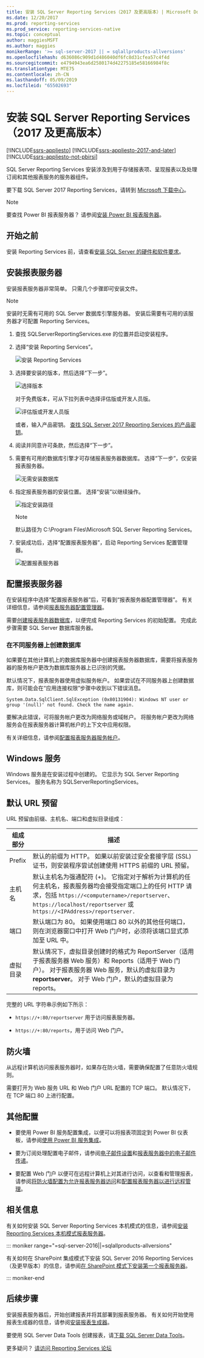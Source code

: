 ```yaml
---
title: 安装 SQL Server Reporting Services（2017 及更高版本）| Microsoft Docs
ms.date: 12/20/2017
ms.prod: reporting-services
ms.prod_service: reporting-services-native
ms.topic: conceptual
author: maggiesMSFT
ms.author: maggies
monikerRange: '>= sql-server-2017 || = sqlallproducts-allversions'
ms.openlocfilehash: d636086c909d1d486040df6fc8d31cfea57c4f4d
ms.sourcegitcommit: e4794943ea6d2580174d42275185e58166984f8c
ms.translationtype: MTE75
ms.contentlocale: zh-CN
ms.lasthandoff: 05/09/2019
ms.locfileid: "65502693"
---
```

# <a name="install-sql-server-reporting-services-2017-and-later"></a>安装 SQL Server Reporting Services（2017 及更高版本）

[!INCLUDE[ssrs-appliesto](../../includes/ssrs-appliesto.md)] [!INCLUDE[ssrs-appliesto-2017-and-later](../../includes/ssrs-appliesto-2017-and-later.md)] [!INCLUDE[ssrs-appliesto-not-pbirsi](../../includes/ssrs-appliesto-not-pbirs.md)]

SQL Server Reporting Services 安装涉及到用于存储报表项、呈现报表以及处理订阅和其他报表服务的服务器组件。 

要下载 SQL Server 2017 Reporting Services，请转到 [Microsoft 下载中心](https://www.microsoft.com/download/details.aspx?id=55252)。

> [!NOTE]
> 要查找 Power BI 报表服务器？ 请参阅[安装 Power BI 报表服务器](https://powerbi.microsoft.com/documentation/reportserver-install-report-server/)。

## <a name="before-you-begin"></a>开始之前

安装 Reporting Services 前，请查看[安装 SQL Server 的硬件和软件要求](../../sql-server/install/hardware-and-software-requirements-for-installing-sql-server.md)。

## <a name="install-your-report-server"></a>安装报表服务器

安装报表服务器非常简单。 只需几个步骤即可安装文件。

> [!NOTE]
> 安装时无需有可用的 SQL Server 数据库引擎服务器。 安装后需要有可用的该服务器才可配置 Reporting Services。

1. 查找 SQLServerReportingServices.exe 的位置并启动安装程序。

2. 选择“安装 Reporting Services”。

    ![安装 Reporting Services](media/install-reporting-services/report-server-install.png)

3. 选择要安装的版本，然后选择“下一步”。

    ![选择版本](media/install-reporting-services/report-server-install-edition.png)

    对于免费版本，可从下拉列表中选择评估版或开发人员版。

    ![评估版或开发人员版](media/install-reporting-services/report-server-install-edition-select.png)

    或者，输入产品密钥。 [查找 SQL Server 2017 Reporting Services 的产品密钥](find-reporting-services-product-key-ssrs.md)。

4. 阅读并同意许可条款，然后选择“下一步”。

5. 需要有可用的数据库引擎才可存储报表服务器数据库。 选择“下一步”，仅安装报表服务器。

    ![无需安装数据库](media/install-reporting-services/report-server-install-db-engine.png)

6. 指定报表服务器的安装位置。 选择“安装”以继续操作。

    ![指定安装路径](media/install-reporting-services/report-server-install-file-path.png)

    > [!NOTE]
    > 默认路径为 C:\Program Files\Microsoft SQL Server Reporting Services。

7. 安装成功后，选择“配置报表服务器”，启动 Reporting Services 配置管理器。

    ![配置报表服务器](media/install-reporting-services/report-server-install-configure.png)

## <a name="configuration-your-report-server"></a>配置报表服务器

在安装程序中选择“配置报表服务器”后，可看到“报表服务器配置管理器”。 有关详细信息，请参阅[报表服务器配置管理器](reporting-services-configuration-manager-native-mode.md)。

需要[创建报表服务器数据库](ssrs-report-server-create-a-report-server-database.md)，以便完成 Reporting Services 的初始配置。 完成此步骤需要 SQL Server 数据库服务器。

### <a name="creating-a-database-on-a-different-server"></a>在不同服务器上创建数据库

如果要在其他计算机上的数据库服务器中创建报表服务器数据库，需要将报表服务器的服务帐户更改为数据库服务器上已识别的凭据。

默认情况下，报表服务器使用虚拟服务帐户。 如果尝试在不同服务器上创建数据库，则可能会在“应用连接权限”步骤中收到以下错误消息。

`System.Data.SqlClient.SqlException (0x80131904): Windows NT user or group '(null)' not found. Check the name again.`

要解决此错误，可将服务帐户更改为网络服务或域帐户。 将服务帐户更改为网络服务会在报表服务器计算机帐户的上下文中应用权限。

有关详细信息，请参阅[配置报表服务器服务帐户](configure-the-report-server-service-account-ssrs-configuration-manager.md)。

## <a name="windows-service"></a>Windows 服务

Windows 服务是在安装过程中创建的。 它显示为 SQL Server Reporting Services。 服务名称为 SQLServerReportingServices。

## <a name="default-url-reservations"></a>默认 URL 预留

URL 预留由前缀、主机名、端口和虚拟目录组成：

|组成部分|描述|
|----------|-----------------|
|Prefix|默认的前缀为 HTTP。 如果以前安装过安全套接字层 (SSL) 证书，则安装程序尝试创建使用 HTTPS 前缀的 URL 预留。|
|主机名|默认主机名为强通配符 (+)。 它指定对于解析为计算机的任何主机名，报表服务器均会接受指定端口上的任何 HTTP 请求，包括 `https://<computername>/reportserver`、`https://localhost/reportserver` 或 `https://<IPAddress>/reportserver.`|
|端口|默认端口为 80。 如果使用端口 80 以外的其他任何端口，则在浏览器窗口中打开 Web 门户时，必须将该端口显式添加至 URL 中。|
|虚拟目录|默认情况下，虚拟目录创建时的格式为 ReportServer（适用于报表服务器 Web 服务）和 Reports（适用于 Web 门户）。 对于报表服务器 Web 服务，默认的虚拟目录为 **reportserver**。 对于 Web 门户，默认的虚拟目录为 reports。|

完整的 URL 字符串示例如下所示：

- `https://+:80/reportserver` 用于访问报表服务器。

- `https://+:80/reports`，用于访问 Web 门户。

## <a name="firewall"></a>防火墙

从远程计算机访问报表服务器时，如果存在防火墙，需要确保配置了任意防火墙规则。

需要打开为 Web 服务 URL 和 Web 门户 URL 配置的 TCP 端口。 默认情况下，在 TCP 端口 80 上进行配置。

## <a name="additional-configuration"></a>其他配置

- 要使用 Power BI 服务配置集成，以便可以将报表项固定到 Power BI 仪表板，请参阅[使用 Power BI 服务集成](power-bi-report-server-integration-configuration-manager.md)。

- 要为订阅处理配置电子邮件，请参阅[电子邮件设置](e-mail-settings-reporting-services-native-mode-configuration-manager.md)和[报表服务器中的电子邮件传递](../subscriptions/e-mail-delivery-in-reporting-services.md)。

- 要配置 Web 门户 以便可在远程计算机上对其进行访问，以查看和管理报表，请参阅[将防火墙配置为允许报表服务器访问](../report-server/configure-a-firewall-for-report-server-access.md)和[配置报表服务器以进行远程管理](../report-server/configure-a-report-server-for-remote-administration.md)。

## <a name="related-information"></a>相关信息

有关如何安装 SQL Server Reporting Services 本机模式的信息，请参阅[安装 Reporting Services 本机模式报表服务器](install-reporting-services-native-mode-report-server.md)。 

::: moniker range="=sql-server-2016||=sqlallproducts-allversions"

有关如何在 SharePoint 集成模式下安装 SQL Server 2016 Reporting Services（及更早版本）的信息，请参阅[在 SharePoint 模式下安装第一个报表服务器](install-the-first-report-server-in-sharepoint-mode.md)。

::: moniker-end

## <a name="next-steps"></a>后续步骤

安装报表服务器后，开始创建报表并将其部署到报表服务器。 有关如何开始使用报表生成器的信息，请参阅[安装报表生成器](../../reporting-services/install-windows/install-report-builder.md)。

要使用 SQL Server Data Tools 创建报表，请[下载 SQL Server Data Tools](https://go.microsoft.com/fwlink/?LinkID=616714)。

更多疑问？ [请访问 Reporting Services 论坛](https://go.microsoft.com/fwlink/?LinkId=620231)
